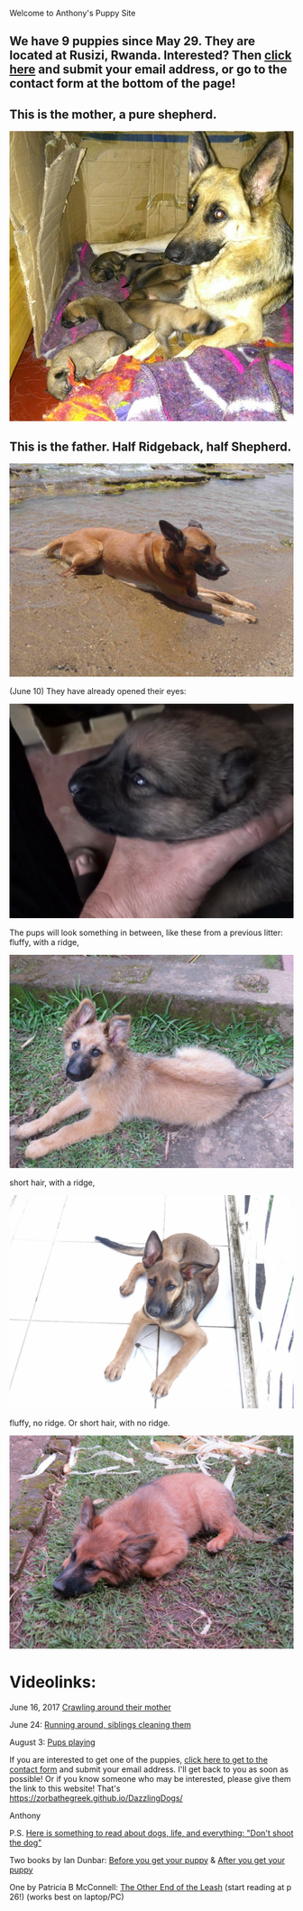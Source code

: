 Welcome to Anthony's Puppy Site  
## We have 9 puppies since May 29. They are located at Rusizi, Rwanda. Interested? Then [click here](contactform.html) and submit your email address, or go to the contact form at the bottom of the page!  

## This is the mother, a pure shepherd.
![Bella with nine](./BellaWithNinePuppies.JPG)
## This is the father. Half Ridgeback, half Shepherd.
![Nero](./Nero.JPG)

(June 10) They have already opened their eyes: 

![eyes open](./eyes_open.PNG)

The pups will look something in between, like these from a previous litter:
fluffy, with a ridge,

![pups1.Runde](./mix1.JPG)

short hair, with a ridge,

![pups1.Runde](./mix2.JPG)

fluffy, no ridge. Or short hair, with no ridge. 

![pups1.Runde](./mix3.JPG)

# Videolinks: 

June 16, 2017 [Crawling around their mother](https://vimeo.com/221859881)

June 24: [Running around, siblings cleaning them](https://vimeo.com/222985083)

August 3: [Pups playing](https://vimeo.com/228336462)

If you are interested to get one of the puppies, [click here to get to the contact form](./contactform.html) and submit your email address. I'll get back to you as soon as possible! Or if you know someone who may be interested, please give them the link to this website! That's https://zorbathegreek.github.io/DazzlingDogs/ 

Anthony

P.S. [Here is something to read about dogs, life, and everything: "Don't shoot the dog"](https://archive.org/download/DontShootTheDog/Dont-shoot-the-dog.pdf)

Two books by Ian Dunbar: [Before you get your puppy](http://www.dogstardaily.com/files/downloads/BEFORE_You_Get_Your_Puppy.pdf) & [After you get your puppy](http://www.dogstardaily.com/files/downloads/AFTER_You_Get_Your_Puppy.pdf)

One by Patricia B McConnell: [The Other End of the Leash](https://www.scribd.com/doc/76581766/The-Other-End-of-the-Leash#page=26) (start reading at p 26!) (works best on laptop/PC)


